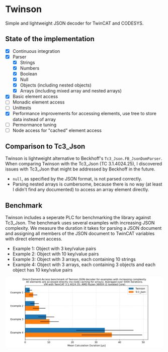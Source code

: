 # Twinson
Simple and lightweight JSON decoder for TwinCAT and CODESYS.

## State of the implementation

- [x] Continuous integration
- [x] Parser
  - [x] Strings
  - [x] Numbers
  - [x] Boolean
  - [x] Null
  - [x] Objects (including nested objects)
  - [x] Arrays (including mixed array and nested arrays)
- [x] Basic element access
- [ ] Monadic element access
- [ ] Unittests
- [x] Performance improvements for accessing elements, use tree to store data instead of array
- [ ] Permormance tuning
- [ ] Node access for "cached" element access

## Comparison to Tc3_Json

Twinson is lightweight alternative to Beckhoff's `Tc3_Json.FB_JsonDomParser`. When comparing Twinson with the Tc3_Json (TC 3.1.4024.25), I discovered issues with Tc3_Json that might be addressed by Beckhoff in the future.

- `null`, as specified by the JSON format, is not parsed correctly.
- Parsing nested arrays is cumbersome, because there is no way (at least I didn't find any documented) to access an array element directly.

## Benchmark

Twinson includes a seperate PLC for benchmarking the library against Tc3_Json. The benchmark uses several examples with increasing JSON complexity. We measure the duration it takes for parsing a JSON document and assigning all members of the JSON document to TwinCAT variables with direct element access.

- Example 1: Object with 3 key/value pairs
- Example 2: Object with 10 key/value pairs
- Example 3: Object with 3 arrays, each containing 10 strings
- Example 4: Object with 3 arrays, each containing 3 objects and each object has 10 key/value pairs

<div align="center">
  <img alt="benchmark" src="https://raw.githubusercontent.com/stefanbesler/Twinson/main/benchmark_1.png" />
</div>


